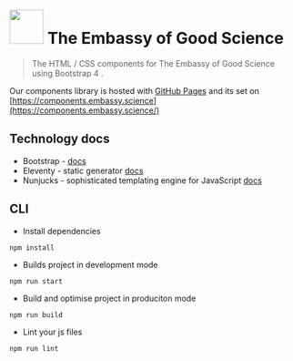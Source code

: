 <img src="https://user-images.githubusercontent.com/382735/53409751-0e6d6600-39c2-11e9-94fc-5b49bf239ed6.png" width="60"> The Embassy of Good Science
=======

> The HTML / CSS components for The Embassy of Good Science using Bootstrap 4 .  

Our components library is hosted with [GitHub Pages](https://pages.github.com/) and its set on [https://components.embassy.science](https://components.embassy.science/)

## Technology docs 

* Bootstrap - [docs](https://getbootstrap.com/docs/4.3/getting-started/introduction/)
* Eleventy - static generator [docs](https://www.11ty.io/docs/)
* Nunjucks - sophisticated templating engine for JavaScript [docs](https://mozilla.github.io/nunjucks/templating.html)

## CLI 

- Install dependencies

```
npm install
```

- Builds project in development mode
```
npm run start
```

- Build and optimise project in produciton mode
```
npm run build
```

- Lint your js files
```
npm run lint
```
